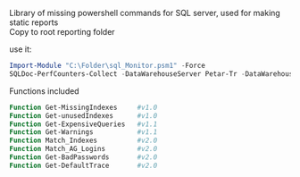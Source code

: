 Library of missing powershell commands for SQL server, used for making static reports<BR>
Copy to root reporting folder

use it: 
```powershell
Import-Module "C:\Folder\sql_Monitor.psm1" -Force
SQLDoc-PerfCounters-Collect -DataWarehouseServer Petar-Tr -DataWarehouseDatabase SQL_Datawarehouse 
```


Functions included

```powershell
Function Get-MissingIndexes     #v1.0
Function Get-unusedIndexes      #v1.0
Function Get-ExpensiveQueries   #v1.1 
Function Get-Warnings           #v1.1 
Function Match_Indexes          #v2.0 
Function Match_AG_Logins        #v2.0 
Function Get-BadPasswords       #v2.0 
Function Get-DefaultTrace       #v2.0 
```
